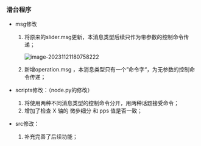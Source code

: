 ### 滑台程序

- msg修改

  1. 将原来的slider.msg更新，本消息类型后续只作为带参数的控制命令传递；

     ![image-20231121180758222](C:\Users\吕锐\AppData\Roaming\Typora\typora-user-images\image-20231121180758222.png)

  2. 新增operation.msg ，本消息类型只有一个”命令字“，为无参数的控制命令传递；

- scripts修改：（node.py的修改）

  1. 将使用两种不同消息类型的控制命令分开，用两种话题接受命令；
  2. 增加了检查 X 轴的 微步细分 和 pps 值是否一致；

- src修改：

  1. 补充完善了后续功能；

